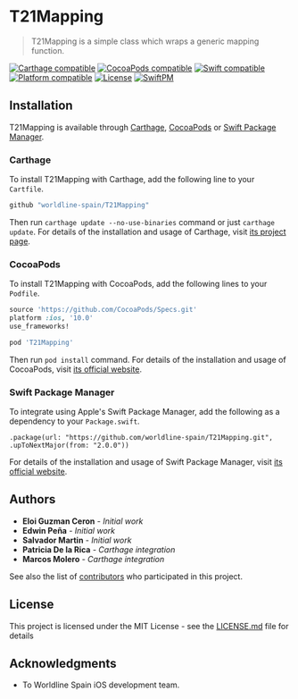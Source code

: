 # T21Mapping
> T21Mapping is a simple class which wraps a generic mapping function.

[![Carthage compatible](https://img.shields.io/badge/Carthage-compatible-brightgreen.svg)](https://github.com/Carthage/Carthage)
[![CocoaPods compatible](https://img.shields.io/badge/pod-v2.1.0-blue.svg)](https://github.com/CocoaPods/CocoaPods)
[![Swift compatible](https://img.shields.io/badge/Swift-5.0-orange.svg)]()
[![Platform compatible](https://img.shields.io/badge/platform-iOS-lightgrey.svg)]()
[![License](https://img.shields.io/badge/license-Apache--2.0-blue.svg)]()
[![SwiftPM](https://img.shields.io/badge/Swift%20Package%20Manager-compatible-brightgreen.svg)](https://swift.org/package-manager/)

## Installation

T21Mapping is available through [Carthage](https://github.com/Carthage/Carthage), [CocoaPods](https://cocoapods.org) or [Swift Package Manager](https://swift.org/package-manager/).

### Carthage

To install T21Mapping with Carthage, add the following line to your `Cartfile`.

```ruby
github "worldline-spain/T21Mapping"
```

Then run `carthage update --no-use-binaries` command or just `carthage update`. For details of the installation and usage of Carthage, visit [its project page](https://github.com/Carthage/Carthage).


### CocoaPods

To install T21Mapping with CocoaPods, add the following lines to your `Podfile`.

```ruby
source 'https://github.com/CocoaPods/Specs.git'
platform :ios, '10.0' 
use_frameworks!

pod 'T21Mapping'
```

Then run `pod install` command. For details of the installation and usage of CocoaPods, visit [its official website](https://cocoapods.org).

### Swift Package Manager
To integrate using Apple's Swift Package Manager, add the following as a dependency to your `Package.swift`.

```rubi
.package(url: "https://github.com/worldline-spain/T21Mapping.git", .upToNextMajor(from: "2.0.0"))
```

For details of the installation and usage of Swift Package Manager, visit [its official website](https://swift.org/package-manager/).

## Authors

* **Eloi Guzman Ceron** - *Initial work* 
* **Edwin Peña** - *Initial work*
* **Salvador Martin** - *Initial work*
* **Patricia De la Rica** - *Carthage integration*
* **Marcos Molero** - *Carthage integration* 

See also the list of [contributors](https://github.com/your/project/contributors) who participated in this project.

## License

This project is licensed under the MIT License - see the [LICENSE.md](LICENSE.md) file for details

## Acknowledgments

* To Worldline Spain iOS development team.

